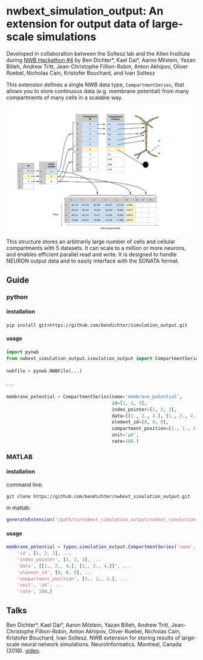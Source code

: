 # nwbext_simulation_output: An extension for output data of large-scale simulations
 Developed in collaboration between the Soltesz lab and the Allen Institute during [NWB Hackathon #4](https://github.com/NeurodataWithoutBorders/nwb_hackathons/tree/master/HCK04_2018_Seattle/Projects/NetworkOutput) by Ben Dichter*, Kael Dai*, Aaron Milstein, Yazan Billeh, Andrew Tritt, Jean-Christophe Fillion-Robin, Anton Akhipov, Oliver Ruebel, Nicholas Cain, Kristofer Bouchard, and Ivan Soltesz

This extension defines a single NWB data type, `CompartmentSeries`, that allows you to store continuous data (e.g. membrane potential) from many compartments of many cells in a scalable way. 

![Image of CompartmentSeries](multicompartment_schema_1.png)

This structure stores an arbitrarily large number of cells and cellular compartments with 5 datasets. It can scale to a million or more neurons, and enables efficient parallel read and write. It is designed to handle NEURON output data and to easily interface with the SONATA format.

## Guide
### python
#### installation
```
pip install git+https://github.com/bendichter/simulation_output.git
```

#### usage
```python
import pynwb
from nwbext_simulation_output.simulation_output import CompartmentSeries

nwbfile = pynwb.NWBFile(...)

...

membrane_potential = CompartmentSeries(name='membrane_potential',
                                       id=[1, 2, 3],
                                       index_pointer=[1, 2, 3],
                                       data=[[1., 2., 4.], [1., 2., 4.]],
                                       element_id=[0, 0, 0],
                                       compartment_position=[1., 1., 1.],
                                       unit='µV',
                                       rate=100.)
```

### MATLAB
#### installation

command line:
```
git clone https://github.com/bendichter/nwbext_simulation_output.git
```

in matlab:
```matlab
generateExtension('/path/to/nwbext_simulation_output/nwbext_simulation_output/nwbext_simulation_output.namespace.yaml');
```

#### usage
```matlab
membrane_potential = types.simulation_output.CompartmentSeries('name', 'membrane_potential',...
    'id', [1, 2, 3], ...
    'index_pointer', [1, 2, 3], ...
    'data', [[1., 2., 4.], [1., 2., 4.]]', ...
    'element_id', [0, 0, 0], ...
    'compartment_position', [1., 1., 1.], ...
    'unit', 'µV', ...
    'rate', 100.)
```

## Talks
Ben Dichter*, Kael Dai*, Aaron Milstein, Yazan Billeh, Andrew Tritt, Jean-Christophe Fillion-Robin, Anton Akhipov, Oliver Ruebel, Nicholas Cain, Kristofer Bouchard, Ivan Soltesz. NWB extension for storing results of large-scale neural network simulations. NeuroInformatics. Montreal, Canada (2018). [video](https://www.youtube.com/watch?v=uuYQW0EE2GY).
